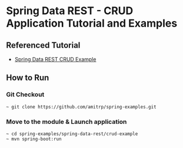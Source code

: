# Spring Data REST - CRUD Application Tutorial and Examples

## Referenced Tutorial

- [Spring Data REST CRUD Example](https://www.amitph.com/spring-data-rest-example/)
## How to Run

### Git Checkout
```
~ git clone https://github.com/amitrp/spring-examples.git
```

### Move to the module & Launch application
```
~ cd spring-examples/spring-data-rest/crud-example
~ mvn spring-boot:run
```  
